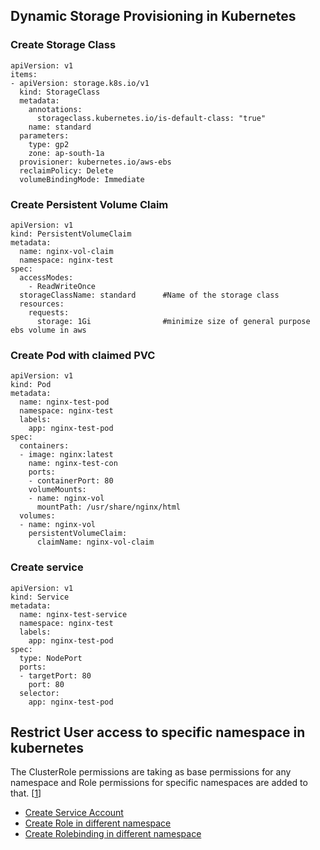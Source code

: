 ## Dynamic Storage Provisioning in Kubernetes

### Create Storage Class
```
apiVersion: v1
items:
- apiVersion: storage.k8s.io/v1
  kind: StorageClass
  metadata:
    annotations:
      storageclass.kubernetes.io/is-default-class: "true"
    name: standard
  parameters:
    type: gp2
    zone: ap-south-1a
  provisioner: kubernetes.io/aws-ebs
  reclaimPolicy: Delete
  volumeBindingMode: Immediate
  ```
  
### Create Persistent Volume Claim
```
apiVersion: v1
kind: PersistentVolumeClaim
metadata:
  name: nginx-vol-claim
  namespace: nginx-test
spec:
  accessModes:
    - ReadWriteOnce
  storageClassName: standard      #Name of the storage class
  resources:
    requests:
      storage: 1Gi                #minimize size of general purpose ebs volume in aws
```

### Create Pod with claimed PVC
```
apiVersion: v1
kind: Pod
metadata:
  name: nginx-test-pod
  namespace: nginx-test
  labels:
    app: nginx-test-pod
spec:
  containers:
  - image: nginx:latest
    name: nginx-test-con
    ports:
    - containerPort: 80
    volumeMounts:
    - name: nginx-vol
      mountPath: /usr/share/nginx/html
  volumes:
  - name: nginx-vol
    persistentVolumeClaim:
      claimName: nginx-vol-claim
```

### Create service
```
apiVersion: v1
kind: Service
metadata:
  name: nginx-test-service
  namespace: nginx-test
  labels:
    app: nginx-test-pod
spec:
  type: NodePort
  ports:
  - targetPort: 80
    port: 80
  selector:
    app: nginx-test-pod
```

## Restrict User access to specific namespace in kubernetes
The ClusterRole permissions are taking as base permissions for any namespace and Role permissions for specific namespaces are added to that. [[1](https://stackoverflow.com/questions/55917702/restrict-user-to-access-only-one-service-in-a-namespace)]
+ [Create Service Account](https://github.com/hisrarul/history/blob/master/kubernetes/k8s-sa-role-rolebinding.yaml#L2-L7)
+ [Create Role in different namespace](https://github.com/hisrarul/history/blob/master/kubernetes/k8s-sa-role-rolebinding.yaml#L9-L107)
+ [Create Rolebinding in different namespace](https://github.com/hisrarul/history/blob/master/kubernetes/k8s-sa-role-rolebinding.yaml#L109-L171)
